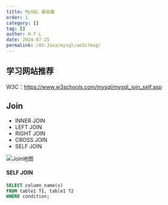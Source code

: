 ```yaml
---
title: MySQL 基础篇
order: 1
category: []
tag: []
author: H·T·L
date: 2024-07-25
permalink: /03-Java/mysql/ae5s7mvg/
---
```






## 学习网站推荐

W3C：https://www.w3schools.com/mysql/mysql_join_self.asp





## Join

- INNER JOIN
- LEFT JOIN
- RIGHT JOIN
- CROSS JOIN
- SELF JOIN

![Join地图](http://images.hicoding.top/i/2024/07/25/lkdxze-2.webp)



#### SELF JOIN

```sql
SELECT column_name(s)
FROM table1 T1, table1 T2
WHERE condition;
```

